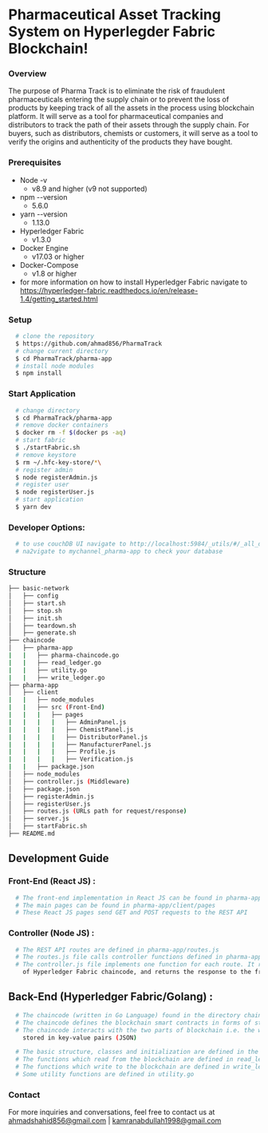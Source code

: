 # Pharmaceutical Asset Tracking System on Hyperlegder Fabric Blockchain!

### Overview
The purpose of Pharma Track is to eliminate the risk of fraudulent pharmaceuticals entering the supply chain or to prevent the loss of products by keeping track of all the assets in the process using blockchain platform. It will serve as a tool for pharmaceutical companies and distributors to track the path of their assets through the supply chain. For buyers, such as distributors, chemists or customers, it will serve as a tool to verify the origins and authenticity of the products they have bought.

### Prerequisites
  - Node -v
    - v8.9 and higher (v9 not supported)
  - npm --version 
    - 5.6.0
  - yarn --version
    - 1.13.0
  - Hyperledger Fabric
    - v1.3.0
  - Docker Engine
    - v17.03 or higher
  - Docker-Compose
    - v1.8 or higher
  - for more information on how to install Hyperledger Fabric navigate to https://hyperledger-fabric.readthedocs.io/en/release-1.4/getting_started.html

### Setup
```sh
  # clone the repository 
  $ https://github.com/ahmad856/PharmaTrack
  # change current directory
  $ cd PharmaTrack/pharma-app
  # install node modules
  $ npm install
```
### Start Application
```sh
  # change directory
  $ cd PharmaTrack/pharma-app
  # remove docker containers
  $ docker rm -f $(docker ps -aq)
  # start fabric
  $ ./startFabric.sh
  # remove keystore
  $ rm ~/.hfc-key-store/*\
  # register admin
  $ node registerAdmin.js
  # register user
  $ node registerUser.js
  # start application
  $ yarn dev
```

### Developer Options:
```sh
  # to use couchDB UI navigate to http://localhost:5984/_utils/#/_all_dbs
  # na2vigate to mychannel_pharma-app to check your database
```

### Structure
```sh
├── basic-network
│   ├── config
│   ├── start.sh
│   ├── stop.sh
│   ├── init.sh
│   ├── teardown.sh
│   ├── generate.sh
├── chaincode
│   ├── pharma-app
|   |   ├── pharma-chaincode.go
|   |   ├── read_ledger.go
|   |   ├── utility.go
|   |   ├── write_ledger.go
├── pharma-app
│   ├── client
|   |   ├── node_modules
|   |   ├── src (Front-End)
|   |   |   ├── pages
|   |   |   |   ├── AdminPanel.js
|   |   |   |   ├── ChemistPanel.js
|   |   |   |   ├── DistributorPanel.js
|   |   |   |   ├── ManufacturerPanel.js
|   |   |   |   ├── Profile.js
|   |   |   |   ├── Verification.js
|   |   ├── package.json
│   ├── node_modules
│   ├── controller.js (Middleware)
│   ├── package.json
│   ├── registerAdmin.js
│   ├── registerUser.js
│   ├── routes.js (URLs path for request/response)
│   ├── server.js
│   ├── startFabric.sh
├── README.md
```

## Development Guide

### Front-End (React JS) :
```sh
  # The front-end implementation in React JS can be found in pharma-app/client
  # The main pages can be found in pharma-app/client/pages
  # These React JS pages send GET and POST requests to the REST API
```

### Controller (Node JS) :
```sh
  # The REST API routes are defined in pharma-app/routes.js
  # The routes.js file calls controller functions defined in pharma-app/controller.js
  # The controller.js file implements one function for each route. It recieves request parameters from the front-end, invokes queries
    of Hyperledger Fabric chaincode, and returns the response to the front-end. 
```

## Back-End (Hyperledger Fabric/Golang) :
```sh
  # The chaincode (written in Go Language) found in the directory chaincode/pharma-app/
  # The chaincode defines the blockchain smart contracts in forms of structs and functions using the Hyperledger Fabric Interface (shim) 
  # The chaincode interacts with the two parts of blockchain i.e. the world-state (Couch DB) and the history ledger where data is
    stored in key-value pairs (JSON) 

  # The basic structure, classes and initialization are defined in the file pharma-chaincode.go
  # The functions which read from the blockchain are defined in read_ledger.go
  # The functions which write to the blockchain are defined in write_ledger.go
  # Some utility functions are defined in utility.go
```

### Contact

For more inquiries and conversations, feel free to contact us at ahmadshahid856@gmail.com | kamranabdullah1998@gmail.com
